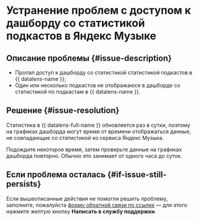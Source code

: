 # Устранение проблем с доступом к дашборду со статистикой подкастов в Яндекс Музыке


## Описание проблемы {#issue-description}

* Пропал доступ к дашборду со статистикой статистикой подкастов в {{ datalens-name }};
* Один или несколько подкастов не отображаюся в дашборде со статистикой по подкастам в {{ datalens-name }}. 

## Решение {#issue-resolution}

Статистика в {{ datalens-full-name }} обновляется раз в сутки, поэтому на графиках дашборда могут время от времени отображаться данные, не совпадающие со статистикой из сервиса Яндекс Музыка.

Подождите некоторое время, затем проверьте данные на графиках дашборда повторно. Обычно это занимает от одного часа до суток.

## Если проблема осталась {#if-issue-still-persists}

Если вышеописанные действия не помогли решить проблему, заполните, пожалуйста [форму обратной связи по ссылке](https://yandex.ru/support/music/podcast-authors/statistics.html#statistics__feedback-form) — для этого нажмите желтую кнопку **Написать в службу поддержки**. 
